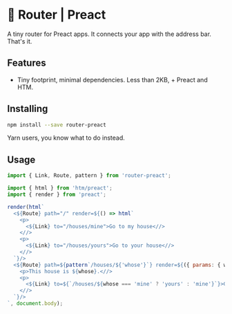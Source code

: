 # 📡 Router | Preact

A tiny router for Preact apps. It connects your app with the address bar. That's it.

## Features

 * Tiny footprint, minimal dependencies. Less than 2KB, + Preact and HTM.

## Installing

```bash
npm install --save router-preact
```

Yarn users, you know what to do instead.

## Usage

```javascript
import { Link, Route, pattern } from 'router-preact';

import { html } from 'htm/preact';
import { render } from 'preact';

render(html`
  <${Route} path="/" render=${() => html`
    <p>
      <${Link} to="/houses/mine">Go to my house<//>
    <//>
    <p>
      <${Link} to="/houses/yours">Go to your house<//>
    <//>
  `}/>
  <${Route} path=${pattern`/houses/${'whose'}`} render=${({ params: { whose } }) => html`
    <p>This house is ${whose}.<//>
    <p>
      <${Link} to=${`/houses/${whose === 'mine' ? 'yours' : 'mine'}`}>Go to the other house<//>
    <//>
  `}/>
`, document.body);
```
